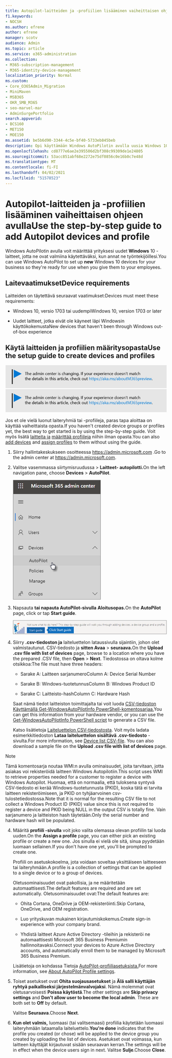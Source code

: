 ```yaml
---
title: Autopilot-laitteiden ja -profiilien lisääminen vaiheittaisen ohjeen avulla
f1.keywords:
- NOCSH
ms.author: efrene
author: efrene
manager: scotv
audience: Admin
ms.topic: article
ms.service: o365-administration
ms.collection:
- M365-subscription-management
- M365-identity-device-management
localization_priority: Normal
ms.custom:
- Core_O365Admin_Migration
- MiniMaven
- MSB365
- OKR_SMB_M365
- seo-marvel-mar
- AdminSurgePortfolio
search.appverid:
- BCS160
- MET150
- MOE150
ms.assetid: be5b6d90-3344-4c5e-bf40-5733eb845beb
description: Opi käyttämään Windows AutoPilotin avulla uusia Windows 10 -laitteita yrityksesi käyttöön, jotta ne ovat valmiina työntekijöiden käyttöön.
ms.openlocfilehash: cd8777e6ae2e395506d2bf308c99309de1e24805
ms.sourcegitcommit: 53acc851abf68e2272e75df0856c0e16b0c7e48d
ms.translationtype: MT
ms.contentlocale: fi-FI
ms.lasthandoff: 04/02/2021
ms.locfileid: "51578523"
---
```

# <a name="use-the-step-by-step-guide-to-add-autopilot-devices-and-profile"></a><span data-ttu-id="73d19-103">Autopilot-laitteiden ja -profiilien lisääminen vaiheittaisen ohjeen avulla</span><span class="sxs-lookup"><span data-stu-id="73d19-103">Use the step-by-step guide to add Autopilot devices and profile</span></span>

<span data-ttu-id="73d19-104">Windows AutoPilotin avulla voit määrittää yrityksesi uudet **Windows** 10 -laitteet, jotta ne ovat valmiina käytettäväksi, kun annat ne työntekijöillesi.</span><span class="sxs-lookup"><span data-stu-id="73d19-104">You can use Windows AutoPilot to set up **new** Windows 10 devices for your business so they're ready for use when you give them to your employees.</span></span>
  
## <a name="device-requirements"></a><span data-ttu-id="73d19-105">Laitevaatimukset</span><span class="sxs-lookup"><span data-stu-id="73d19-105">Device requirements</span></span>

<span data-ttu-id="73d19-106">Laitteiden on täytettävä seuraavat vaatimukset:</span><span class="sxs-lookup"><span data-stu-id="73d19-106">Devices must meet these requirements:</span></span>
  
- <span data-ttu-id="73d19-107">Windows 10, versio 1703 tai uudempi</span><span class="sxs-lookup"><span data-stu-id="73d19-107">Windows 10, version 1703 or later</span></span>
    
- <span data-ttu-id="73d19-108">Uudet laitteet, jotka eivät ole käyneet läpi Windowsin käyttökokemusta</span><span class="sxs-lookup"><span data-stu-id="73d19-108">New devices that haven't been through Windows out-of-box experience</span></span>
    
## <a name="use-the-setup-guide-to-create-devices-and-profiles"></a><span data-ttu-id="73d19-109">Käytä laitteiden ja profiilien määritysopasta</span><span class="sxs-lookup"><span data-stu-id="73d19-109">Use the setup guide to create devices and profiles</span></span>

<span data-ttu-id="73d19-110">[![Selite, jossa ilmoitetaan, että hallintakeskus muuttuu. Lisätietoja löytyy osoitteesta aka.ms/aboutM365preview.](../media/m365admincenterchanging.png)](/office365/admin/microsoft-365-admin-center-preview)</span><span class="sxs-lookup"><span data-stu-id="73d19-110">[![Label to let you know the admin center is changing and you can find more details at aka.ms/aboutM365preview.](../media/m365admincenterchanging.png)](/office365/admin/microsoft-365-admin-center-preview)</span></span>

<span data-ttu-id="73d19-111">Jos et ole vielä luonut laiteryhmiä tai -profiileja, paras tapa aloittaa on käyttää vaiheittaista opasta.</span><span class="sxs-lookup"><span data-stu-id="73d19-111">If you haven't created device groups or profiles yet, the best way to get started is by using the step-by-step guide.</span></span> <span data-ttu-id="73d19-112">Voit myös lisätä [laitteita ja](create-and-edit-autopilot-devices.md) [määrittää profiileja](create-and-edit-autopilot-profiles.md) niihin ilman opasta.</span><span class="sxs-lookup"><span data-stu-id="73d19-112">You can also [add devices](create-and-edit-autopilot-devices.md) and [assign profiles](create-and-edit-autopilot-profiles.md) to them without using the guide.</span></span> 
  
1. <span data-ttu-id="73d19-113">Siirry hallintakeskukseen osoitteessa <a href="https://go.microsoft.com/fwlink/p/?linkid=837890" target="_blank">https://admin.microsoft.com</a> .</span><span class="sxs-lookup"><span data-stu-id="73d19-113">Go to the admin center at <a href="https://go.microsoft.com/fwlink/p/?linkid=837890" target="_blank">https://admin.microsoft.com</a>.</span></span>

2. <span data-ttu-id="73d19-114">Valitse vasemmassa siirtymisruudussa  \> **Laitteet- autopilotti.**</span><span class="sxs-lookup"><span data-stu-id="73d19-114">On the left navigation pane, choose **Devices** \> **AutoPilot**.</span></span>

    ![Valitse hallintakeskuksessa laitteet ja sitten AutoPilot.](../media/AutoPilot.png)
  
2. <span data-ttu-id="73d19-116">Napsauta **tai napauta AutoPilot-sivulla** **Aloitusopas.**</span><span class="sxs-lookup"><span data-stu-id="73d19-116">On the **AutoPilot** page, click or tap **Start guide**.</span></span>
    
    ![Click Start guide for step-by-step instructions for Autopilot.](../media/31662655-d1e6-437d-87ea-c0dec5da56f7.png)
  
3. <span data-ttu-id="73d19-118">Siirry **.csv-tiedoston ja** laiteluettelon lataussivulla sijaintiin, johon olet valmistautunut. CSV-tiedosto ja **sitten Avaa** \> **seuraava.**</span><span class="sxs-lookup"><span data-stu-id="73d19-118">On the **Upload .csv file with list of devices** page, browse to a location where you have the prepared .CSV file, then **Open** \> **Next**.</span></span> <span data-ttu-id="73d19-119">Tiedostossa on oltava kolme otsikkoa:</span><span class="sxs-lookup"><span data-stu-id="73d19-119">The file must have three headers:</span></span>
    
    - <span data-ttu-id="73d19-120">Sarake A: Laitteen sarjanumero</span><span class="sxs-lookup"><span data-stu-id="73d19-120">Column A: Device Serial Number</span></span>
    
    - <span data-ttu-id="73d19-121">Sarake B: Windows-tuotetunnus</span><span class="sxs-lookup"><span data-stu-id="73d19-121">Column B: Windows Product ID</span></span>
    
    - <span data-ttu-id="73d19-122">Sarake C: Laitteisto-hash</span><span class="sxs-lookup"><span data-stu-id="73d19-122">Column C: Hardware Hash</span></span>
    
    <span data-ttu-id="73d19-123">Saat nämä tiedot laitteiston toimittajalta tai voit luoda [CSV-tiedoston Käyttämällä Get-WindowsAutoPilotInfo PowerShell-komentosarjaa.](https://www.powershellgallery.com/packages/Get-WindowsAutoPilotInfo)</span><span class="sxs-lookup"><span data-stu-id="73d19-123">You can get this information from your hardware vendor, or you can use the [Get-WindowsAutoPilotInfo PowerShell script](https://www.powershellgallery.com/packages/Get-WindowsAutoPilotInfo) to generate a CSV file.</span></span> 
    
    <span data-ttu-id="73d19-p103">Katso lisätietoja [Laiteluettelon CSV-tiedostosta](../admin/misc/device-list.md). Voit myös ladata esimerkkitiedoston **Lataa laiteluettelon sisältävä .csv-tiedosto** -sivulta.</span><span class="sxs-lookup"><span data-stu-id="73d19-p103">For more information, see [Device list CSV-file](../admin/misc/device-list.md). You can also download a sample file on the **Upload .csv file with list of devices** page.</span></span> 
    
> [!NOTE]
> <span data-ttu-id="73d19-126">Tämä komentosarja noutaa WMI:n avulla ominaisuudet, joita tarvitaan, jotta asiakas voi rekisteröidä laitteen Windows Autopilotiin.</span><span class="sxs-lookup"><span data-stu-id="73d19-126">This script uses WMI to retrieve properties needed for a customer to register a device with Windows Autopilot.</span></span> <span data-ttu-id="73d19-127">Huomaa, että on normaalia, että tuloksena syntyvä CSV-tiedosto ei kerää Windows-tuotetunnusta (PKID), koska tätä ei tarvita laitteen rekisteröimiseen, ja PKID on tyhjäarvoinen csv-tulostetiedostossa.</span><span class="sxs-lookup"><span data-stu-id="73d19-127">Note that it is normal for the resulting CSV file to not collect a Windows Product ID (PKID) value since this is not required to register a device and PKID being NULL in the output CSV is totally fine.</span></span> <span data-ttu-id="73d19-128">Vain sarjanumero ja laitteiston hash täytetään.</span><span class="sxs-lookup"><span data-stu-id="73d19-128">Only the serial number and hardware hash will be populated.</span></span>
    
4. <span data-ttu-id="73d19-129">Määritä **profiili -sivulla** voit joko valita olemassa olevan profiilin tai luoda uuden.</span><span class="sxs-lookup"><span data-stu-id="73d19-129">On the **Assign a profile** page, you can either pick an existing profile or create a new one.</span></span> <span data-ttu-id="73d19-130">Jos sinulla ei vielä ole sitä, sinua pyydetään luomaan sellainen.</span><span class="sxs-lookup"><span data-stu-id="73d19-130">If you don't have one yet, you'll be prompted to create one.</span></span> 
    
    <span data-ttu-id="73d19-131">Profiili on asetuskokoelma, jota voidaan soveltaa yksittäiseen laitteeseen tai laiteryhmään.</span><span class="sxs-lookup"><span data-stu-id="73d19-131">A profile is a collection of settings that can be applied to a single device or to a group of devices.</span></span>
    
    <span data-ttu-id="73d19-132">Oletusominaisuudet ovat pakollisia, ja ne määritetään automaattisesti.</span><span class="sxs-lookup"><span data-stu-id="73d19-132">The default features are required and are set automatically.</span></span> <span data-ttu-id="73d19-133">Oletusominaisuudet ovat:</span><span class="sxs-lookup"><span data-stu-id="73d19-133">The default features are:</span></span>
    
    - <span data-ttu-id="73d19-134">Ohita Cortana, OneDrive ja OEM-rekisteröinti.</span><span class="sxs-lookup"><span data-stu-id="73d19-134">Skip Cortana, OneDrive, and OEM registration.</span></span>
    
    - <span data-ttu-id="73d19-135">Luo yrityskuvan mukainen kirjautumiskokemus.</span><span class="sxs-lookup"><span data-stu-id="73d19-135">Create sign-in experience with your company brand.</span></span>
    
    - <span data-ttu-id="73d19-136">Yhdistä laitteet Azure Active Directory -tileihin ja rekisteröi ne automaattisesti Microsoft 365 Business Premiumin hallinnoitavaksi.</span><span class="sxs-lookup"><span data-stu-id="73d19-136">Connect your devices to Azure Active Directory accounts, and automatically enroll them to be managed by Microsoft 365 Business Premium.</span></span>
    
    <span data-ttu-id="73d19-137">Lisätietoja on kohdassa Tietoja [AutoPilot-profiiliasetuksista.](autopilot-profile-settings.md)</span><span class="sxs-lookup"><span data-stu-id="73d19-137">For more information, see [About AutoPilot Profile settings](autopilot-profile-settings.md).</span></span> 
    
5. <span data-ttu-id="73d19-138">Toiset asetukset ovat **Ohita suojausasetukset** ja **Älä salli käyttäjän ryhtyä paikalliseksi järjestelmänvalvojaksi**. Nämä molemmat ovat oletusarvoisesti **Poissa käytöstä**.</span><span class="sxs-lookup"><span data-stu-id="73d19-138">The other settings are **Skip privacy settings** and **Don't allow user to become the local admin**. These are both set to **Off** by default.</span></span> 
    
    <span data-ttu-id="73d19-139">Valitse **Seuraava**.</span><span class="sxs-lookup"><span data-stu-id="73d19-139">Choose **Next**.</span></span>
    
6. <span data-ttu-id="73d19-140">**Kun olet valmis,** luomaasi (tai valitsemaasi) profiilia käytetään luomaasi laiteryhmään lataamalla laiteluettelo.</span><span class="sxs-lookup"><span data-stu-id="73d19-140">**You're done** indicates that the profile you created (or chose) will be applied to the device group you created by uploading the list of devices.</span></span> <span data-ttu-id="73d19-141">Asetukset ovat voimassa, kun laitteen käyttäjät kirjautuvat sisään seuraavan kerran.</span><span class="sxs-lookup"><span data-stu-id="73d19-141">The settings will be in effect when the device users sign in next.</span></span> <span data-ttu-id="73d19-142">Valitse **Sulje**.</span><span class="sxs-lookup"><span data-stu-id="73d19-142">Choose **Close**.</span></span>
